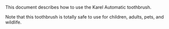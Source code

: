 This document describes how to use the Karel Automatic toothbrush.

Note that this toothbrush is totally safe to use for children, adults, pets, and wildlife.
